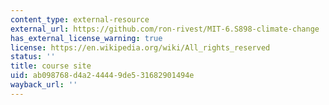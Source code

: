 ```yaml
---
content_type: external-resource
external_url: https://github.com/ron-rivest/MIT-6.S898-climate-change
has_external_license_warning: true
license: https://en.wikipedia.org/wiki/All_rights_reserved
status: ''
title: course site
uid: ab098768-d4a2-4444-9de5-31682901494e
wayback_url: ''
---
```

